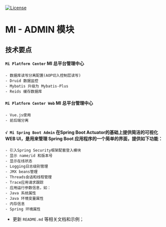 [![License](https://img.shields.io/badge/license-MIT-blue.svg)](http://blog.csdn.net/fjnpysh)

# MI - ADMIN 模块  

## 技术要点

####  **`Mi Platform Center`**  MI 总平台管理中心 
   
    - 数据库读写分离配置(AOP切入控制层读写)
    - Druid 数据监控
    - Mybatis 升级为 Mybatis-Plus
    - Reids 缓存数据库


####  **`Mi Platform Center Web`**  MI 总平台管理中心
   
    - Vue.js使用
    - 前后端分离


#### **` √ Mi Spring Boot Admin `**  在Spring Boot Actuator的基础上提供简洁的可视化WEB UI，是用来管理 Spring Boot 应用程序的一个简单的界面，提供如下功能：  
    - 引入Spring Security框架配套登入模块
    - 显示 name/id 和版本号
    - 显示在线状态
    - Logging日志级别管理
    - JMX beans管理
    - Threads会话和线程管理
    - Trace应用请求跟踪
    - 应用运行参数信息，如：
    - Java 系统属性
    - Java 环境变量属性
    - 内存信息
    - Spring 环境属性

    
- 更新 `README.md` 等相关文档和示例；
